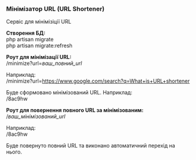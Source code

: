 ### Мінімізатор URL (URL Shortener)

Сервіс для мінімізіції URL

**Створення БД:**<br>
php artisan migrate<br>
php artisan migrate:refresh

**Роут для мінімізації URL:**<br>
/minimize?url=*ваш_повний_url*<br>

Наприклад:<br>
/minimize?url=https://www.google.com/search?q=What+is+URL+shortener

Буде сформовано мінімізований URL. Наприклад:<br>
/8ac9hw

**Роут для повернення повного URL за мінімізованим:**<br>
/*ваш_мінімізований_url*

Наприклад:<br>
/8ac9hw

Буде повернуто повний URL та виконано автоматичний перехід на нього.

